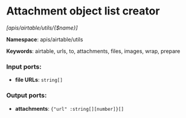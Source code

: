 # Attachment object list creator

_[apis/airtable/utils/{$name}]_

__Namespace__: apis/airtable/utils

__Keywords__: airtable, urls, to, attachments, files, images, wrap, prepare

### Input ports:

* __file URLs__: ` string[] `

### Output ports:

* __attachments__: ` {"url" :string[][number]}[] `

